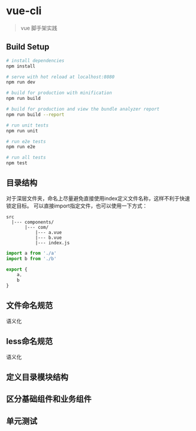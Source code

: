 # vue-cli

> vue 脚手架实践

## Build Setup

``` bash
# install dependencies
npm install

# serve with hot reload at localhost:8080
npm run dev

# build for production with minification
npm run build

# build for production and view the bundle analyzer report
npm run build --report

# run unit tests
npm run unit

# run e2e tests
npm run e2e

# run all tests
npm test
```

## 目录结构
对于深层文件夹，命名上尽量避免直接使用index定义文件名称，这样不利于快速锁定目标。
可以直接import指定文件，也可以使用一下方式：
```
src
  |--- components/
       |--- com/
           |--- a.vue
           |--- b.vue
           |--- index.js
```
```index.js
import a from './a'
import b from './b'

export {
    a,
    b
}
```

## 文件命名规范
语义化

## less命名规范
语义化

## 定义目录模块结构

## 区分基础组件和业务组件

## 单元测试
